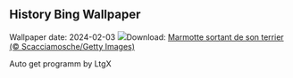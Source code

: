## History Bing Wallpaper
Wallpaper date: 2024-02-03
![](https://www.bing.com/th?id=OHR.AlpineMarmot_FR-CA0148868169_UHD.jpg&w=1000)Download: [Marmotte sortant de son terrier (© Scacciamosche/Getty Images)](https://www.bing.com/th?id=OHR.AlpineMarmot_FR-CA0148868169_UHD.jpg)

Auto get programm by LtgX

